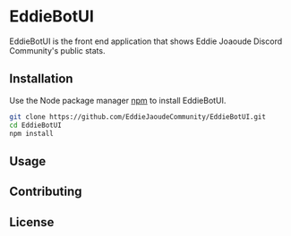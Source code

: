 # EddieBotUI

EddieBotUI is the front end application that shows Eddie Joaoude Discord Community's public stats.

## Installation

Use the Node package manager [npm](https://www.npmjs.com/) to install EddieBotUI.

```bash
git clone https://github.com/EddieJaoudeCommunity/EddieBotUI.git
cd EddieBotUI
npm install
```

## Usage

## Contributing

## License
